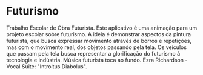 # Futurismo
Trabalho Escolar de Obra Futurista. Este aplicativo é uma animação para um projeto escolar sobre futurismo. A ideia é demonstrar aspectos
da pintura futurista, que busca expressar movimento através de borros e repetições, mas com o movimento real, dos objetos passando pela tela.
Os veículos que passam pela tela busca representar a glorificação do futurismo à tecnologia e indústria. 
Música futurista toca ao fundo.  Ezra Richardson - Vocal Suite: "Introitus Diabolus".
